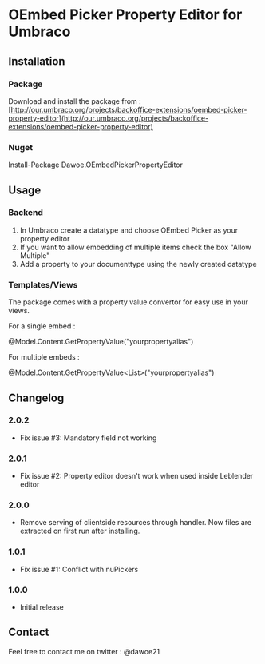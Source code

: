 # OEmbed Picker Property Editor for Umbraco  

## Installation

### Package

Download and install the package from : [http://our.umbraco.org/projects/backoffice-extensions/oembed-picker-property-editor](http://our.umbraco.org/projects/backoffice-extensions/oembed-picker-property-editor)

### Nuget

Install-Package Dawoe.OEmbedPickerPropertyEditor

## Usage

### Backend

1.  In Umbraco create a datatype and choose OEmbed Picker as your property editor
2.  If you want to allow embedding of multiple items check the box "Allow Multiple"
3.  Add a property to your documenttype using the newly created datatype

### Templates/Views

The package comes with a property value convertor for easy use in your views.

For a single embed :

@Model.Content.GetPropertyValue<MvcHtmlString>("yourpropertyalias")

For multiple embeds : 

@Model.Content.GetPropertyValue<List<MvcHtmlString>>("yourpropertyalias")

## Changelog

### 2.0.2
- Fix issue #3: Mandatory field not working

### 2.0.1
- Fix issue #2: Property editor doesn't work when used inside Leblender editor

### 2.0.0
- Remove serving of clientside resources through handler. Now files are extracted on first run after installing.

### 1.0.1
- Fix issue #1: Conflict with nuPickers

### 1.0.0
- Initial release



## Contact

Feel free to contact me on twitter : @dawoe21


